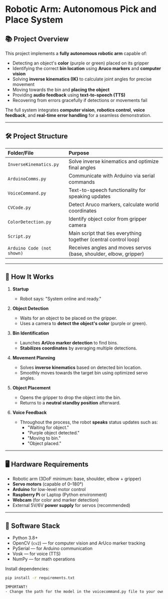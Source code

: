 # Robotic Arm: Autonomous Pick and Place System

## 📚 Project Overview

This project implements a **fully autonomous robotic arm** capable of:

- Detecting an object's **color** (purple or green) placed on its gripper
- Identifying the correct **bin location** using **Aruco markers** and **computer vision**
- Solving **inverse kinematics (IK)** to calculate joint angles for precise movement
- Moving towards the bin and **placing the object**
- Providing **audio feedback** using **text-to-speech (TTS)**
- Recovering from errors gracefully if detections or movements fail

The full system integrates **computer vision**, **robotics control**, **voice feedback**, and **real-time error handling** for a seamless demonstration.

---

## 🛠 Project Structure

| Folder/File | Purpose |
|:------------|:--------|
| `InverseKinematics.py` | Solve inverse kinematics and optimize final angles |
| `ArduinoComms.py` | Communicate with Arduino via serial commands |
| `VoiceCommand.py` | Text-to-speech functionality for speaking updates |
| `CVCode.py` | Detect Aruco markers, calculate world coordinates |
| `ColorDetection.py` | Identify object color from gripper camera |
| `Script.py` | Main script that ties everything together (central control loop) |
| `Arduino Code (not shown)` | Receives angles and moves servos (base, shoulder, elbow, gripper) |

---

## 🧠 How It Works

1. **Startup**
   - Robot says: "System online and ready."
   
2. **Object Detection**
   - Waits for an object to be placed on the gripper.
   - Uses a camera to **detect the object's color** (purple or green).

3. **Bin Identification**
   - Launches **ArUco marker detection** to find bins.
   - **Stabilizes coordinates** by averaging multiple detections.

4. **Movement Planning**
   - Solves **inverse kinematics** based on detected bin location.
   - Smoothly moves towards the target bin using optimized servo angles.

5. **Object Placement**
   - Opens the gripper to drop the object into the bin.
   - Returns to a **neutral standby position** afterward.

6. **Voice Feedback**
   - Throughout the process, the robot **speaks** status updates such as:
     - "Waiting for object."
     - "Purple object detected."
     - "Moving to bin."
     - "Object placed."

---

## 🖥️ Hardware Requirements

- Robotic arm (3DoF minimum: base, shoulder, elbow + gripper)
- **Servo motors** (capable of 0–180°)
- **Arduino** for low-level motor control
- **Raspberry Pi** or Laptop (Python environment)
- **Webcam** (for color and marker detection)
- External 5V/6V **power supply** for servos (recommended)

---

## 🧩 Software Stack

- Python 3.8+
- OpenCV (`cv2`) — for computer vision and ArUco marker tracking
- PySerial — for Arduino communication
- Vosk — for voice (TTS)
- NumPy — for math operations

Install dependencies:

```bash
pip install -r requirements.txt

IMPORTANT!
- Change the path for the model in the voicecommand.py file to your own path

